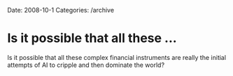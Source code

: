 Date: 2008-10-1
Categories: /archive

# Is it possible that all these ...

Is it possible that all these complex financial instruments are really the initial attempts of AI to cripple and then dominate the world?
